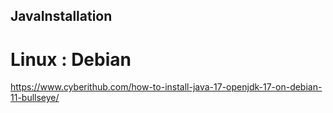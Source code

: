 ## JavaInstallation

# Linux : Debian
https://www.cyberithub.com/how-to-install-java-17-openjdk-17-on-debian-11-bullseye/
